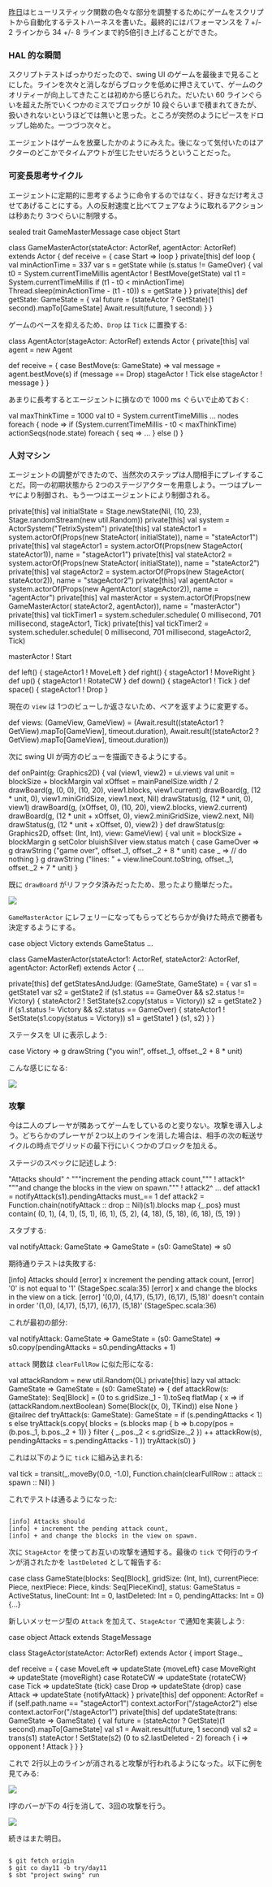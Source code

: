   [day10]: http://eed3si9n.com/ja/tetrix-in-scala-day10

[昨日][day10]はヒューリスティック関数の色々な部分を調整するためにゲームをスクリプトから自動化するテストハーネスを書いた。最終的にはパフォーマンスを 7 +/- 2 ラインから 34 +/- 8 ラインまで約5倍引き上げることができた。

### HAL 的な瞬間

スクリプトテストばっかりだったので、swing UI のゲームを最後まで見ることにした。ラインを次々と消しながらブロックを低めに押さえていて、ゲームのクオリティーが向上してきたことは初めから感じられた。だいたい 60 ラインぐらいを超えた所でいくつかのミスでブロックが 10 段ぐらいまで積まれてきたが、扱いきれないというほどでは無いと思った。ところが突然のようにピースをドロップし始めた。一つづつ次々と。

エージェントはゲームを放棄したかのようにみえた。後になって気付いたのはアクターのどこかでタイムアウトが生じたせいだろうということだった。

### 可変長思考サイクル

エージェントに定期的に思考するように命令するのではなく、好きなだけ考えさせてあげることにする。人の反射速度と比べてフェアなように取れるアクションは秒あたり 3つぐらいに制限する。

<scala>
sealed trait GameMasterMessage
case object Start

class GameMasterActor(stateActor: ActorRef, agentActor: ActorRef) extends Actor {
  def receive = {
    case Start => loop 
  }
  private[this] def loop {
    val minActionTime = 337
    var s = getState
    while (s.status != GameOver) {
      val t0 = System.currentTimeMillis
      agentActor ! BestMove(getState)
      val t1 = System.currentTimeMillis
      if (t1 - t0 < minActionTime) Thread.sleep(minActionTime - (t1 - t0))
      s = getState
    }
  }
  private[this] def getState: GameState = {
    val future = (stateActor ? GetState)(1 second).mapTo[GameState]
    Await.result(future, 1 second)
  } 
}
</scala>

ゲームのペースを抑えるため、`Drop` は `Tick` に置換する:

<scala>
class AgentActor(stageActor: ActorRef) extends Actor {
  private[this] val agent = new Agent

  def receive = {
    case BestMove(s: GameState) =>
      val message = agent.bestMove(s)
      if (message == Drop) stageActor ! Tick
      else stageActor ! message
  }
}
</scala>

あまりに長考するとエージェントに損なので 1000 ms ぐらいで止めておく:

<scala>
  val maxThinkTime = 1000
  val t0 = System.currentTimeMillis
  ...
  nodes foreach { node =>
    if (System.currentTimeMillis - t0 < maxThinkTime)
      actionSeqs(node.state) foreach { seq =>
        ...
      }
    else ()
  }
</scala>

### 人対マシン

エージェントの調整ができたので、当然次のステップは人間相手にプレイすることだ。同一の初期状態から 2つのステージアクターを用意しよう。一つはプレーヤにより制御され、もう一つはエージェントにより制御される。

<scala>
  private[this] val initialState = Stage.newState(Nil,
    (10, 23), Stage.randomStream(new util.Random))
  private[this] val system = ActorSystem("TetrixSystem")
  private[this] val stateActor1 = system.actorOf(Props(new StateActor(
    initialState)), name = "stateActor1")
  private[this] val stageActor1 = system.actorOf(Props(new StageActor(
    stateActor1)), name = "stageActor1")
  private[this] val stateActor2 = system.actorOf(Props(new StateActor(
    initialState)), name = "stateActor2")
  private[this] val stageActor2 = system.actorOf(Props(new StageActor(
    stateActor2)), name = "stageActor2")
  private[this] val agentActor = system.actorOf(Props(new AgentActor(
    stageActor2)), name = "agentActor")
  private[this] val masterActor = system.actorOf(Props(new GameMasterActor(
    stateActor2, agentActor)), name = "masterActor")
  private[this] val tickTimer1 = system.scheduler.schedule(
    0 millisecond, 701 millisecond, stageActor1, Tick)
  private[this] val tickTimer2 = system.scheduler.schedule(
    0 millisecond, 701 millisecond, stageActor2, Tick)
  
  masterActor ! Start

  def left()  { stageActor1 ! MoveLeft }
  def right() { stageActor1 ! MoveRight }
  def up()    { stageActor1 ! RotateCW }
  def down()  { stageActor1 ! Tick }
  def space() { stageActor1 ! Drop }
</scala>

現在の `view` は 1つのビューしか返さないため、ペアを返すように変更する。

<scala>
  def views: (GameView, GameView) =
    (Await.result((stateActor1 ? GetView).mapTo[GameView], timeout.duration),
    Await.result((stateActor2 ? GetView).mapTo[GameView], timeout.duration))
</scala>

次に swing UI が両方のビューを描画できるようにする。

<scala>
  def onPaint(g: Graphics2D) {
    val (view1, view2) = ui.views
    val unit = blockSize + blockMargin
    val xOffset = mainPanelSize.width / 2
    drawBoard(g, (0, 0), (10, 20), view1.blocks, view1.current)
    drawBoard(g, (12 * unit, 0), view1.miniGridSize, view1.next, Nil)
    drawStatus(g, (12 * unit, 0), view1)
    drawBoard(g, (xOffset, 0), (10, 20), view2.blocks, view2.current)
    drawBoard(g, (12 * unit + xOffset, 0), view2.miniGridSize, view2.next, Nil)
    drawStatus(g, (12 * unit + xOffset, 0), view2)
  }
  def drawStatus(g: Graphics2D, offset: (Int, Int), view: GameView) {
    val unit = blockSize + blockMargin
    g setColor bluishSilver
    view.status match {
      case GameOver =>
        g drawString ("game over", offset._1, offset._2 + 8 * unit)
      case _ => // do nothing
    }
    g drawString ("lines: " + view.lineCount.toString, offset._1, offset._2 + 7 * unit)
  }
</scala>

既に `drawBoard` がリファクタ済みだったため、思ったより簡単だった。


<img src="/images/tetrix-in-scala-day11.png"/>

`GameMasterActor` にレフェリーになってもらってどちらかが負けた時点で勝者も決定するようにする。

<scala>
case object Victory extends GameStatus
...

class GameMasterActor(stateActor1: ActorRef, stateActor2: ActorRef,
    agentActor: ActorRef) extends Actor {
  ...

  private[this] def getStatesAndJudge: (GameState, GameState) = {
    var s1 = getState1
    var s2 = getState2
    if (s1.status == GameOver && s2.status != Victory) {
      stateActor2 ! SetState(s2.copy(status = Victory))
      s2 = getState2
    }
    if (s1.status != Victory && s2.status == GameOver) {
      stateActor1 ! SetState(s1.copy(status = Victory))
      s1 = getState1
    }
    (s1, s2)
  }
}
</scala>

ステータスを UI に表示しよう:

<scala>
      case Victory =>
        g drawString ("you win!", offset._1, offset._2 + 8 * unit)
</scala>

こんな感じになる:

<img src="/images/tetrix-in-scala-day11b.png"/>

### 攻撃

今は二人のプレーヤが隣あってゲームをしているのと変りない。攻撃を導入しよう。どちらかのプレーヤが 2つ以上のラインを消した場合は、相手の次の転送サイクルの時点でグリッドの最下行にいくつかのブロックを加える。

ステージのスペックに記述しよう:

<scala>
  "Attacks should"                                          ^
    """increment the pending attack count,"""               ! attack1^
    """and change the blocks in the view on spawn."""       ! attack2^
...
  def attack1 =
    notifyAttack(s1).pendingAttacks must_== 1
  def attack2 =
    Function.chain(notifyAttack :: drop :: Nil)(s1).blocks map {_.pos} must contain(
      (0, 1), (4, 1), (5, 1), (6, 1), (5, 2),
      (4, 18), (5, 18), (6, 18), (5, 19)
    )
</scala>

スタブする:

<scala>
val notifyAttack: GameState => GameState = (s0: GameState) => s0
</scala>

期待通りテストは失敗する:

<scala>
[info] Attacks should
[error] x increment the pending attack count,
[error]    '0' is not equal to '1' (StageSpec.scala:35)
[error] x and change the blocks in the view on a tick.
[error]    '(0,0), (4,17), (5,17), (6,17), (5,18)' doesn't contain in order '(1,0), (4,17), (5,17), (6,17), (5,18)' (StageSpec.scala:36)
</scala>

これが最初の部分:

<scala>
  val notifyAttack: GameState => GameState = (s0: GameState) =>
    s0.copy(pendingAttacks = s0.pendingAttacks + 1)
</scala>

`attack` 関数は `clearFullRow` に似た形になる:

<scala>
  val attackRandom = new util.Random(0L)
  private[this] lazy val attack: GameState => GameState =
    (s0: GameState) => {
    def attackRow(s: GameState): Seq[Block] =
      (0 to s.gridSize._1 - 1).toSeq flatMap { x =>
        if (attackRandom.nextBoolean) Some(Block((x, 0), TKind))
        else None
      }
    @tailrec def tryAttack(s: GameState): GameState =
      if (s.pendingAttacks < 1) s
      else tryAttack(s.copy(
          blocks = (s.blocks map { b => b.copy(pos = (b.pos._1, b.pos._2 + 1)) } filter {
            _.pos._2 < s.gridSize._2 }) ++ attackRow(s),
          pendingAttacks = s.pendingAttacks - 1
        ))
    tryAttack(s0)
  }
</scala>

これは以下のように `tick` に組み込まれる:

<scala>
  val tick = transit(_.moveBy(0.0, -1.0),
    Function.chain(clearFullRow :: attack :: spawn :: Nil) )
</scala>

これでテストは通るようになった:

<code>
[info] Attacks should
[info] + increment the pending attack count,
[info] + and change the blocks in the view on spawn.
</code>

次に `StageActor` を使ってお互いの攻撃を通知する。最後の `tick` で何行のラインが消されたかを `lastDeleted` として報告する:

<scala>
case class GameState(blocks: Seq[Block], gridSize: (Int, Int),
    currentPiece: Piece, nextPiece: Piece, kinds: Seq[PieceKind],
    status: GameStatus = ActiveStatus,
    lineCount: Int = 0, lastDeleted: Int = 0,
    pendingAttacks: Int = 0) {...}
</scala>

新しいメッセージ型の `Attack` を加えて、`StageActor` で通知を実装しよう:

<scala>
case object Attack extends StageMessage

class StageActor(stateActor: ActorRef) extends Actor {
  import Stage._

  def receive = {
    case MoveLeft  => updateState {moveLeft}
    case MoveRight => updateState {moveRight}
    case RotateCW  => updateState {rotateCW}
    case Tick      => updateState {tick}
    case Drop      => updateState {drop}
    case Attack    => updateState {notifyAttack}
  }
  private[this] def opponent: ActorRef =
    if (self.path.name == "stageActor1") context.actorFor("/stageActor2")
    else context.actorFor("/stageActor1")
  private[this] def updateState(trans: GameState => GameState) {
    val future = (stateActor ? GetState)(1 second).mapTo[GameState]
    val s1 = Await.result(future, 1 second)
    val s2 = trans(s1)
    stateActor ! SetState(s2)
    (0 to s2.lastDeleted - 2) foreach { i =>
      opponent ! Attack
    }
  }
}
</scala>

これで 2行以上のラインが消されると攻撃が行われるようになった。以下に例を見てみる:

<img src="/images/tetrix-in-scala-day11c.png"/>

I字のバーが下の 4行を消して、3回の攻撃を行う。

<img src="/images/tetrix-in-scala-day11d.png"/>

続きはまた明日。

<code>
$ git fetch origin
$ git co day11 -b try/day11
$ sbt "project swing" run
</code>
